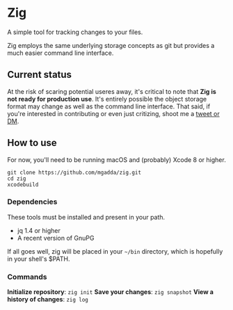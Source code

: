 # Zig

A simple tool for tracking changes to your files.

Zig employs the same underlying storage concepts as git but provides
a much easier command line interface.

## Current status

At the risk of scaring potential useres away, it's critical to note that **Zig is not ready for production use**. It's entirely possible the object storage format may change as well as the command line interface. That said, if you're interested in contributing or even just critizing, shoot me a [tweet or DM](https://twitter.com/mgadda).

## How to use

For now, you'll need to be running macOS and (probably) Xcode 8 or higher.
```
git clone https://github.com/mgadda/zig.git
cd zig
xcodebuild
```

### Dependencies

These tools must be installed and present in your path.

* jq 1.4 or higher
* A recent version of GnuPG

If all goes well, zig will be placed in your `~/bin` directory, which is hopefully in your shell's $PATH.

### Commands

**Initialize repository**: `zig init`
**Save your changes**: `zig snapshot`
**View a history of changes**: `zig log`


